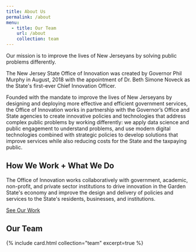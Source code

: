 ```yaml
---
title: About Us
permalink: /about
menu:
  - title: Our Team
    url: /about
    collection: team
---
```


<p class="usa-intro">Our mission is to improve the lives of New Jerseyans by solving public problems differently.</p>

The New Jersey State Office of Innovation was created by Governor Phil Murphy in August, 2018 with the appointment of Dr. Beth Simone Noveck as the State's first-ever Chief Innovation Officer.

Founded with the mandate to improve the lives of New Jerseyans by designing and deploying more effective and efficient government services, the Office of Innovation works in partnership with the Governor’s Office and State agencies to create innovative policies and technologies that address complex public problems by working differently: we apply data science and public engagement to understand problems, and use modern digital technologies combined with strategic policies to develop solutions that improve services while also reducing costs for the State and the taxpaying public.

## How We Work + What We Do

The Office of Innovation works collaboratively with government, academic, non-profit, and private sector institutions to drive innovation in the Garden State's economy and improve the design and delivery of policies and services to the State's residents, businesses, and institutions.

<a class="usa-button" href="/news">See Our Work</a>

## Our Team

{% include card.html collection="team" excerpt=true %}
